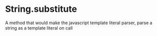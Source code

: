# String.substitute
A method that would make the javascript template literal parser, parse a string as a template literal on call
